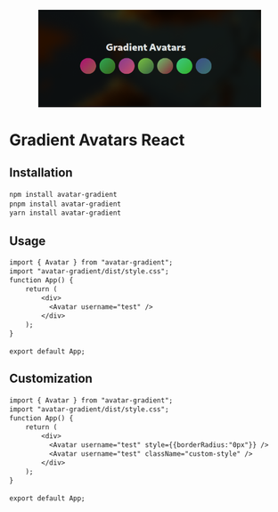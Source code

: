 <p align="center">
  <a href="https://app.mytonswap.com" target="blank"><img src="assets/preview.jpg" width="400" alt="MyTonSwap logo" /></a>
</p>


# Gradient Avatars React


## Installation
```bash
npm install avatar-gradient
pnpm install avatar-gradient
yarn install avatar-gradient
```

## Usage
```tsx
import { Avatar } from "avatar-gradient";
import "avatar-gradient/dist/style.css";
function App() {
    return (
        <div>
          <Avatar username="test" />
        </div>
    );
}

export default App;

```

## Customization
```tsx
import { Avatar } from "avatar-gradient";
import "avatar-gradient/dist/style.css";
function App() {
    return (
        <div>
          <Avatar username="test" style={{borderRadius:"0px"}} />
          <Avatar username="test" className="custom-style" />
        </div>
    );
}

export default App;

```